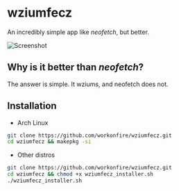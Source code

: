 # wziumfecz

An incredibly simple app like *neofetch*, but better.

![Screenshot](https://i.imgur.com/e4s7kHO.png)

## Why is it better than *neofetch*?
The answer is simple. It wziums, and neofetch does not.

## Installation
- Arch Linux
```sh
git clone https://github.com/workonfire/wziumfecz.git
cd wziumfecz && makepkg -si
```

- Other distros
```sh
git clone https://github.com/workonfire/wziumfecz.git
cd wziumfecz && chmod +x wziumfecz_installer.sh
./wziumfecz_installer.sh
```
